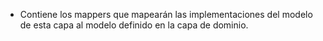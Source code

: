 * Contiene los mappers que mapearán las implementaciones del modelo de esta capa al modelo definido en la capa de dominio.
